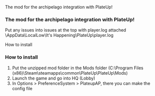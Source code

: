 The mod for the archipelago integration with PlateUp!
### The mod for the archipelago integration with PlateUp!

Put any issues into issues at the top with player.log attached
\AppData\LocalLow\It's Happening\PlateUp\player.log

How to install
### How to install
1. Put the unzipped mod folder in the Mods folder (C:\Program Files (x86)\Steam\steamapps\common\PlateUp\PlateUp\Mods)
2. Launch the game and go into HQ (Lobby)
3. In Options > PreferenceSystem > PlateupAP, there you can make the config file